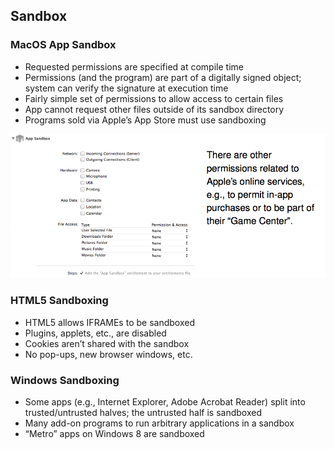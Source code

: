 ## Sandbox
### MacOS App Sandbox
* Requested permissions are specified at compile time
* Permissions (and the program) are part of a digitally signed object; system can verify the signature at execution time
* Fairly simple set of permissions to allow access to certain files
* App cannot request other files outside of its sandbox directory
* Programs sold via Apple’s App Store must use sandboxing

![mac_sandbox](images/mac_sandbox.png)

### HTML5 Sandboxing
* HTML5 allows IFRAMEs to be sandboxed
* Plugins, applets, etc., are disabled
* Cookies aren’t shared with the sandbox
* No pop-ups, new browser windows, etc.

### Windows Sandboxing
* Some apps (e.g., Internet Explorer, Adobe Acrobat Reader) split into trusted/untrusted halves; the untrusted half is sandboxed
* Many add-on programs to run arbitrary applications in a sandbox
* “Metro” apps on Windows 8 are sandboxed